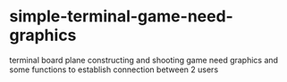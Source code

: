 # simple-terminal-game-need-graphics
terminal board plane constructing and shooting game
need graphics and some functions to establish connection between 2 users
